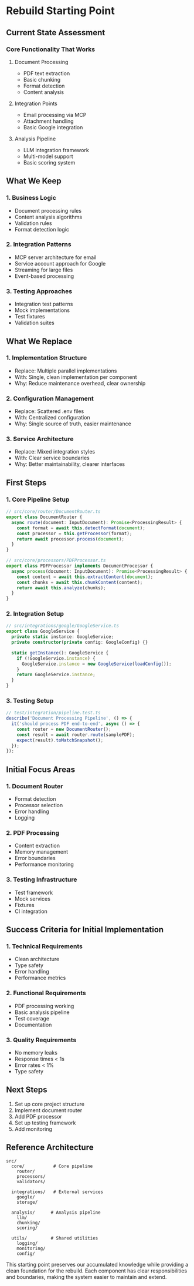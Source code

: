 # Rebuild Starting Point

## Current State Assessment

### Core Functionality That Works
1. Document Processing
   - PDF text extraction
   - Basic chunking
   - Format detection
   - Content analysis

2. Integration Points
   - Email processing via MCP
   - Attachment handling
   - Basic Google integration

3. Analysis Pipeline
   - LLM integration framework
   - Multi-model support
   - Basic scoring system

## What We Keep

### 1. Business Logic
- Document processing rules
- Content analysis algorithms
- Validation rules
- Format detection logic

### 2. Integration Patterns
- MCP server architecture for email
- Service account approach for Google
- Streaming for large files
- Event-based processing

### 3. Testing Approaches
- Integration test patterns
- Mock implementations
- Test fixtures
- Validation suites

## What We Replace

### 1. Implementation Structure
- Replace: Multiple parallel implementations
- With: Single, clean implementation per component
- Why: Reduce maintenance overhead, clear ownership

### 2. Configuration Management
- Replace: Scattered .env files
- With: Centralized configuration
- Why: Single source of truth, easier maintenance

### 3. Service Architecture
- Replace: Mixed integration styles
- With: Clear service boundaries
- Why: Better maintainability, clearer interfaces

## First Steps

### 1. Core Pipeline Setup
```typescript
// src/core/router/DocumentRouter.ts
export class DocumentRouter {
  async route(document: InputDocument): Promise<ProcessingResult> {
    const format = await this.detectFormat(document);
    const processor = this.getProcessor(format);
    return await processor.process(document);
  }
}

// src/core/processors/PDFProcessor.ts
export class PDFProcessor implements DocumentProcessor {
  async process(document: InputDocument): Promise<ProcessingResult> {
    const content = await this.extractContent(document);
    const chunks = await this.chunkContent(content);
    return await this.analyze(chunks);
  }
}
```

### 2. Integration Setup
```typescript
// src/integrations/google/GoogleService.ts
export class GoogleService {
  private static instance: GoogleService;
  private constructor(private config: GoogleConfig) {}

  static getInstance(): GoogleService {
    if (!GoogleService.instance) {
      GoogleService.instance = new GoogleService(loadConfig());
    }
    return GoogleService.instance;
  }
}
```

### 3. Testing Setup
```typescript
// test/integration/pipeline.test.ts
describe('Document Processing Pipeline', () => {
  it('should process PDF end-to-end', async () => {
    const router = new DocumentRouter();
    const result = await router.route(samplePDF);
    expect(result).toMatchSnapshot();
  });
});
```

## Initial Focus Areas

### 1. Document Router
- Format detection
- Processor selection
- Error handling
- Logging

### 2. PDF Processing
- Content extraction
- Memory management
- Error boundaries
- Performance monitoring

### 3. Testing Infrastructure
- Test framework
- Mock services
- Fixtures
- CI integration

## Success Criteria for Initial Implementation

### 1. Technical Requirements
- Clean architecture
- Type safety
- Error handling
- Performance metrics

### 2. Functional Requirements
- PDF processing working
- Basic analysis pipeline
- Test coverage
- Documentation

### 3. Quality Requirements
- No memory leaks
- Response times < 1s
- Error rates < 1%
- Type safety

## Next Steps

1. Set up core project structure
2. Implement document router
3. Add PDF processor
4. Set up testing framework
5. Add monitoring

## Reference Architecture

```
src/
  core/           # Core pipeline
    router/
    processors/
    validators/
  
  integrations/   # External services
    google/
    storage/
    
  analysis/      # Analysis pipeline
    llm/
    chunking/
    scoring/
    
  utils/         # Shared utilities
    logging/
    monitoring/
    config/
```

This starting point preserves our accumulated knowledge while providing a clean foundation for the rebuild. Each component has clear responsibilities and boundaries, making the system easier to maintain and extend.
